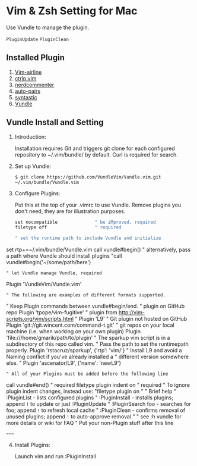 # Vim & Zsh Setting for Mac

Use Vundle to manage the plugin.

`PluginUpdate` 
`PluginClean`

## Installed Plugin

1. [Vim-airline](https://github.com/vim-airline/vim-airline)
2. [ctrlp.vim](https://github.com/kien/ctrlp.vim)
3. [nerdcommenter](https://github.com/scrooloose/nerdcommenter)
4. [auto-pairs](https://github.com/jiangmiao/auto-pairs)
5. [syntastic](https://github.com/vim-syntastic/syntastic)
6. [Vundle](https://github.com/VundleVim/Vundle.vim)

## Vundle Install and Setting

1. Introduction:

	Installation requires Git and triggers git clone for each configured repository to ~/.vim/bundle/ by default. Curl is required for search.
	
2. Set up Vundle:

	`$ git clone https://github.com/VundleVim/Vundle.vim.git ~/.vim/bundle/Vundle.vim`
	
3. Configure Plugins:

	Put this at the top of your .vimrc to use Vundle. Remove plugins you don't need, they are for illustration purposes.
	
	~~~c
	set nocompatible              " be iMproved, required
	filetype off                  " required

	" set the runtime path to include Vundle and initialize
set rtp+=~/.vim/bundle/Vundle.vim
call vundle#begin()
" alternatively, pass a path where Vundle should install plugins
"call vundle#begin('~/some/path/here')

	" let Vundle manage Vundle, required
Plugin 'VundleVim/Vundle.vim'

	" The following are examples of different formats supported.
" Keep Plugin commands between vundle#begin/end.
" plugin on GitHub repo
Plugin 'tpope/vim-fugitive'
" plugin from http://vim-scripts.org/vim/scripts.html
" Plugin 'L9'
" Git plugin not hosted on GitHub
Plugin 'git://git.wincent.com/command-t.git'
" git repos on your local machine (i.e. when working on your own plugin)
Plugin 'file:///home/gmarik/path/to/plugin'
" The sparkup vim script is in a subdirectory of this repo called vim.
" Pass the path to set the runtimepath properly.
Plugin 'rstacruz/sparkup', {'rtp': 'vim/'}
" Install L9 and avoid a Naming conflict if you've already installed a
" different version somewhere else.
" Plugin 'ascenator/L9', {'name': 'newL9'}

	" All of your Plugins must be added before the following line
call vundle#end()            " required
filetype plugin indent on    " required
" To ignore plugin indent changes, instead use:
"filetype plugin on
"
" Brief help
" :PluginList       - lists configured plugins
" :PluginInstall    - installs plugins; append `!` to update or just :PluginUpdate
" :PluginSearch foo - searches for foo; append `!` to refresh local cache
" :PluginClean      - confirms removal of unused plugins; append `!` to auto-approve removal
"
" see :h vundle for more details or wiki for FAQ
" Put your non-Plugin stuff after this line
	
	~~~
	
4. Install Plugins:

	Launch vim and run :PluginInstall